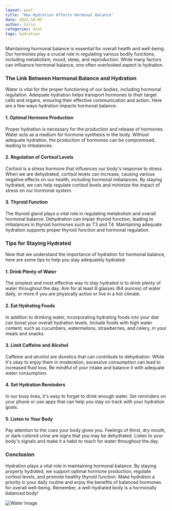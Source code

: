 ```yaml
---
layout: post
title: "How Hydration Affects Hormonal Balance"
date: 2023-10-05
author: Colin
categories: diet
tags: hydration
---
```


Maintaining hormonal balance is essential for overall health and well-being. Our hormones play a crucial role in regulating various bodily functions, including metabolism, mood, sleep, and reproduction. While many factors can influence hormonal balance, one often overlooked aspect is hydration.

### The Link Between Hormonal Balance and Hydration

Water is vital for the proper functioning of our bodies, including hormonal regulation. Adequate hydration helps transport hormones to their target cells and organs, ensuring their effective communication and action. Here are a few ways hydration impacts hormonal balance:

#### 1. Optimal Hormone Production

Proper hydration is necessary for the production and release of hormones. Water acts as a medium for hormone synthesis in the body. Without adequate hydration, the production of hormones can be compromised, leading to imbalances.

#### 2. Regulation of Cortisol Levels

Cortisol is a stress hormone that influences our body's response to stress. When we are dehydrated, cortisol levels can increase, causing various negative effects on our health, including hormonal imbalances. By staying hydrated, we can help regulate cortisol levels and minimize the impact of stress on our hormonal system.

#### 3. Thyroid Function

The thyroid gland plays a vital role in regulating metabolism and overall hormonal balance. Dehydration can impair thyroid function, leading to imbalances in thyroid hormones such as T3 and T4. Maintaining adequate hydration supports proper thyroid function and hormonal regulation.

### Tips for Staying Hydrated

Now that we understand the importance of hydration for hormonal balance, here are some tips to help you stay adequately hydrated:

#### 1. Drink Plenty of Water

The simplest and most effective way to stay hydrated is to drink plenty of water throughout the day. Aim for at least 8 glasses (64 ounces) of water daily, or more if you are physically active or live in a hot climate. 

#### 2. Eat Hydrating Foods

In addition to drinking water, incorporating hydrating foods into your diet can boost your overall hydration levels. Include foods with high water content, such as cucumbers, watermelons, strawberries, and celery, in your meals and snacks.

#### 3. Limit Caffeine and Alcohol

Caffeine and alcohol are diuretics that can contribute to dehydration. While it's okay to enjoy them in moderation, excessive consumption can lead to increased fluid loss. Be mindful of your intake and balance it with adequate water consumption.

#### 4. Set Hydration Reminders

In our busy lives, it's easy to forget to drink enough water. Set reminders on your phone or use apps that can help you stay on track with your hydration goals. 

#### 5. Listen to Your Body

Pay attention to the cues your body gives you. Feelings of thirst, dry mouth, or dark-colored urine are signs that you may be dehydrated. Listen to your body's signals and make it a habit to reach for water throughout the day.

### Conclusion

Hydration plays a vital role in maintaining hormonal balance. By staying properly hydrated, we support optimal hormone production, regulate cortisol levels, and promote healthy thyroid function. Make hydration a priority in your daily routine and enjoy the benefits of balanced hormones for overall well-being. Remember, a well-hydrated body is a hormonally balanced body!

![Water Image](https://source.unsplash.com/1600x900/?water)